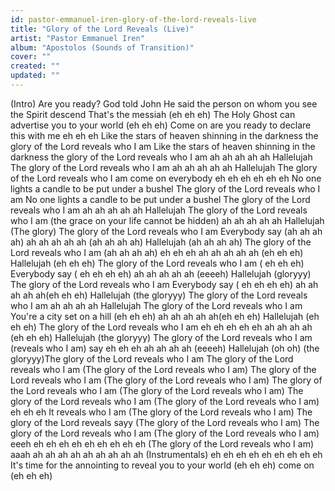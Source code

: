 ```yaml
---
id: pastor-emmanuel-iren-glory-of-the-lord-reveals-live
title: "Glory of the Lord Reveals (Live)"
artist: "Pastor Emmanuel Iren"
album: "Apostolos (Sounds of Transition)"
cover: ""
created: ""
updated: ""
---
```


(Intro)
Are you ready?
God told John
He said the person on whom you see the Spirit descend
That's the messiah (eh eh eh)
The Holy Ghost can advertise you to your world (eh eh eh)
Come on are you ready to declare this with me
eh eh eh
Like the stars of heaven
shinning in the darkness
the glory of the Lord reveals who I am
Like the stars of heaven
shinning in the darkness
the glory of the Lord reveals who I am
ah ah ah ah ah
Hallelujah
The glory of the Lord reveals who I am
ah ah ah ah ah
Hallelujah
The glory of the Lord reveals who I am
come on everybody
eh eh eh
eh eh eh
No one lights a candle to be put under a bushel
The glory of the Lord reveals who I am
No one lights a candle to be put under a bushel
The glory of the Lord reveals who I am
ah ah ah ah ah
Hallelujah
The glory of the Lord reveals who I am (the grace on your life cannot be hidden)
ah ah ah ah ah
Hallelujah
(The glory) The glory of the Lord reveals who I am
Everybody say (ah ah ah ah)
ah ah ah ah ah (ah ah ah ah)
Hallelujah (ah ah ah ah)
The glory of the Lord reveals who I am (ah ah ah ah)
eh eh eh
ah ah ah ah ah (eh eh eh)
Hallelujah  (eh eh eh)
The glory of the Lord reveals who I am ( eh eh eh)
Everybody say ( eh eh eh eh)
ah ah ah ah ah (eeeeh)
Hallelujah (gloryyy)
The glory of the Lord reveals who I am
Everybody say ( eh eh eh eh)
 ah ah ah ah ah(eh eh eh)
Hallelujah (the gloryyy)
The glory of the Lord reveals who I am
ah ah ah ah
Hallelujah
The glory of the Lord reveals who I am
You're a city set on a hill (eh eh eh)
ah ah ah ah ah(eh eh eh)
Hallelujah (eh eh eh)
The glory of the Lord reveals who I am
eh eh eh eh eh
ah ah ah ah (eh eh eh)
Hallelujah (the gloryyy)
The glory of the Lord reveals who I am (reveals who I am)
say
eh eh eh
ah ah ah ah (eeeeh)
Hallelujah (oh oh)
(the gloryyy)The glory of the Lord reveals who I am
The glory of the Lord reveals who I am (The glory of the Lord reveals who I am)
The glory of the Lord reveals who I am (The glory of the Lord reveals who I am)
The glory of the Lord reveals who I am (The glory of the Lord reveals who I am)
The glory of the Lord reveals who I am (The glory of the Lord reveals who I am)
eh eh eh
It reveals who I am
(The glory of the Lord reveals who I am)
The glory of the Lord reveals sayy (The glory of the Lord reveals who I am)
The glory of the Lord reveals who I am (The glory of the Lord reveals who I am)
eeeh eh eh eh eh eh eh eh eh eh
(The glory of the Lord reveals who I am)
aaah ah ah ah ah ah ah ah ah ah
(Instrumentals)
eh eh eh
eh eh eh
eh eh eh
It's time for the annointing to reveal you to your world (eh eh eh)
come on (eh eh eh)